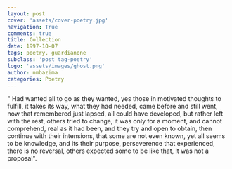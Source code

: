 ```yaml
---
layout: post
cover: 'assets/cover-poetry.jpg'
navigation: True
comments: true
title: Collection
date: 1997-10-07
tags: poetry, guardianone
subclass: 'post tag-poetry'
logo: 'assets/images/ghost.png'
author: nmbazima
categories: Poetry
---
```

" Had wanted all to go as they wanted, yes those in motivated thoughts to fulfill, it takes its way, what they had needed, came before and still went, now that remembered just lapsed, all could have developed, but rather left with the rest, others tried to change, it was only for a moment, and cannot comprehend, real as it had been, and they try and open to obtain, then continue with their intensions, that some are not even known, yet all seems to be knowledge, and its their purpose, perseverence that experienced, there is no reversal, others expected some to be like that, it was not a proposal".